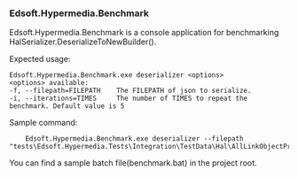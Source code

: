 ﻿### Edsoft.Hypermedia.Benchmark

Edsoft.Hypermedia.Benchmark is a console application for benchmarking HalSerializer.DeserializeToNewBuilder().

Expected usage:

    Edsoft.Hypermedia.Benchmark.exe deserializer <options>
    <options> available:
    -f, --filepath=FILEPATH    The FILEPATH of json to serialize.
    -i, --iterations=TIMES     The number of TIMES to repeat the benchmark. Default value is 5

Sample command:
```
    Edsoft.Hypermedia.Benchmark.exe deserializer --filepath "tests\Edsoft.Hypermedia.Tests\Integration\TestData\Hal\AllLinkObjectProperties.json"
```

You can find a sample batch file(benchmark.bat) in the project root.